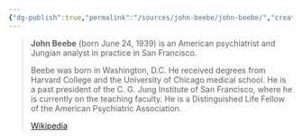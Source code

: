 ```yaml
---
{"dg-publish":true,"permalink":"/sources/john-beebe/john-beebe/","created":"2022-12-26T14:40:11.967+01:00","updated":"2023-04-07T12:48:50.409+02:00"}
---
```



> **John Beebe** (born June 24, 1939) is an American psychiatrist and  Jungian analyst in practice in San Francisco.
>
> Beebe was born in Washington, D.C. He received degrees from Harvard College and the University of Chicago medical school. He is a past president of the C. G. Jung Institute of San Francisco, where he is currently on the teaching faculty. He is a Distinguished Life Fellow of the American Psychiatric Association.
>
> [Wikipedia](https://en.wikipedia.org/wiki/John%20Beebe)